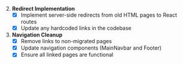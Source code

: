 2. **Redirect Implementation**
   - [x] Implement server-side redirects from old HTML pages to React routes
   - [x] Update any hardcoded links in the codebase 

3. **Navigation Cleanup**
   - [x] Remove links to non-migrated pages
   - [x] Update navigation components (MainNavbar and Footer)
   - [x] Ensure all linked pages are functional 